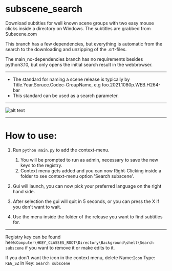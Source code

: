 # subscene_search
Download subtitles for well known scene groups with two easy mouse clicks inside a directory on Windows. The subtitles are grabbed from Subscene.com

<p>This branch has a few dependencies, but everything is automatic from the search to the downloading and unzipping of the .srt-files.
<p>The main_no-dependencies branch has no requirements besides python3.10, but only opens the initial search result in the webbrowser.

---


- The standard for naming a scene release is typically by Title.Year.Soruce.Codec-GroupName, e.g foo.2021.1080p.WEB.H264-bar
- This standard can be used as a search parameter.


---
	
![alt text](https://github.com/vagabondHustler/subscene_search/blob/main/resources/prtsc.png?raw=true)
	
---
# How to use:
1. Run ```python main.py``` to add the context-menu.
	1. You will be prompted to run as admin, necessary to save the new keys to the registry.
	2. Context menu gets added and you can now Right-Clicking inside a  folder to see context-menu option 'Search subscene'.
2. Gui will launch, you can now pick your preferred language on the right hand side.
  1. After selection the gui will quit in 5 seconds, or you can press the X if you don't want to wait.

3. Use the menu inside the folder of the release you want to find subtitles for.

---  
Registry key can be found here:```Computer\HKEY_CLASSES_ROOT\Directory\Background\shell\Search subscene``` if you want to remove it or make edits to it.

<p>

If you don't want the icon in the context menu, delete Name:```Icon``` Type: ```REG_SZ``` in Key: ```Search subscene```
